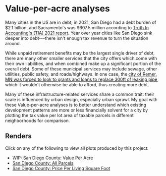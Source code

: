 # Value-per-acre analyses

Many cities in the US are in debt; in 2021, San Diego had a debt burden of $2.1
billion, and Sacramento's was $607.5 million according to [Truth In
Accounting's (TIA) 2021
report](https://www.truthinaccounting.org/news/detail/financial-state-of-the-cities-2021).
Year over year cities like San Diego sink deeper into debt---there
isn't enough tax revenue to turn the situation around.

While unpaid retirement benefits may be the largest single driver of debt,
there are many other smaller services that the city offers which come with
their own liabilities, and when combined make up a significant portion of the
overall debt.  Some of these municipal services may include sewage, other
utilities, public safety, and roads/highways.  In one case, the [city of Remer, MN was
forced to look to grants and loans to replace 300ft of leaking
pipe](https://www.strongtowns.org/journal/2019/7/1/my-journey-from-free-market-ideologue-to-strong-towns-advocate),
which it wouldn't otherwise be able to afford, thus creating more debt.

Many of these infrastructure-related services share a common trait: their scale
is influenced by urban design, especially urban sprawl.  My goal with these
Value-per-acre analyses is to better understand which existing development
patterns are more or less financially solvent for a city by plotting the tax
value per lot area of taxable parcels in different neighborhoods for
comparison.

## Renders

Click on any of the following to view all plots produced by this project:

* WIP: San Diego County: Value Per Acre
* [San Diego County: All Parcels](all_parcels_san_diego.md)
* [San Diego County: Price Per Living Square Foot](price_per_living_area_san_diego.md)

